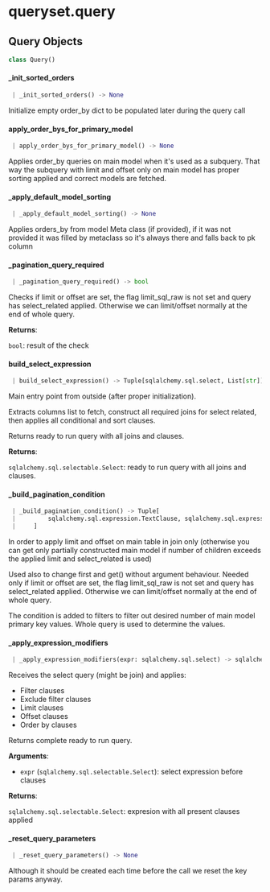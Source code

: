 <a name="queryset.query"></a>
# queryset.query

<a name="queryset.query.Query"></a>
## Query Objects

```python
class Query()
```

<a name="queryset.query.Query._init_sorted_orders"></a>
#### \_init\_sorted\_orders

```python
 | _init_sorted_orders() -> None
```

Initialize empty order_by dict to be populated later during the query call

<a name="queryset.query.Query.apply_order_bys_for_primary_model"></a>
#### apply\_order\_bys\_for\_primary\_model

```python
 | apply_order_bys_for_primary_model() -> None
```

Applies order_by queries on main model when it's used as a subquery.
That way the subquery with limit and offset only on main model has proper
sorting applied and correct models are fetched.

<a name="queryset.query.Query._apply_default_model_sorting"></a>
#### \_apply\_default\_model\_sorting

```python
 | _apply_default_model_sorting() -> None
```

Applies orders_by from model Meta class (if provided), if it was not provided
it was filled by metaclass so it's always there and falls back to pk column

<a name="queryset.query.Query._pagination_query_required"></a>
#### \_pagination\_query\_required

```python
 | _pagination_query_required() -> bool
```

Checks if limit or offset are set, the flag limit_sql_raw is not set
and query has select_related applied. Otherwise we can limit/offset normally
at the end of whole query.

**Returns**:

`bool`: result of the check

<a name="queryset.query.Query.build_select_expression"></a>
#### build\_select\_expression

```python
 | build_select_expression() -> Tuple[sqlalchemy.sql.select, List[str]]
```

Main entry point from outside (after proper initialization).

Extracts columns list to fetch,
construct all required joins for select related,
then applies all conditional and sort clauses.

Returns ready to run query with all joins and clauses.

**Returns**:

`sqlalchemy.sql.selectable.Select`: ready to run query with all joins and clauses.

<a name="queryset.query.Query._build_pagination_condition"></a>
#### \_build\_pagination\_condition

```python
 | _build_pagination_condition() -> Tuple[
 |         sqlalchemy.sql.expression.TextClause, sqlalchemy.sql.expression.TextClause
 |     ]
```

In order to apply limit and offset on main table in join only
(otherwise you can get only partially constructed main model
if number of children exceeds the applied limit and select_related is used)

Used also to change first and get() without argument behaviour.
Needed only if limit or offset are set, the flag limit_sql_raw is not set
and query has select_related applied. Otherwise we can limit/offset normally
at the end of whole query.

The condition is added to filters to filter out desired number of main model
primary key values. Whole query is used to determine the values.

<a name="queryset.query.Query._apply_expression_modifiers"></a>
#### \_apply\_expression\_modifiers

```python
 | _apply_expression_modifiers(expr: sqlalchemy.sql.select) -> sqlalchemy.sql.select
```

Receives the select query (might be join) and applies:
* Filter clauses
* Exclude filter clauses
* Limit clauses
* Offset clauses
* Order by clauses

Returns complete ready to run query.

**Arguments**:

- `expr` (`sqlalchemy.sql.selectable.Select`): select expression before clauses

**Returns**:

`sqlalchemy.sql.selectable.Select`: expresion with all present clauses applied

<a name="queryset.query.Query._reset_query_parameters"></a>
#### \_reset\_query\_parameters

```python
 | _reset_query_parameters() -> None
```

Although it should be created each time before the call we reset the key params
anyway.

